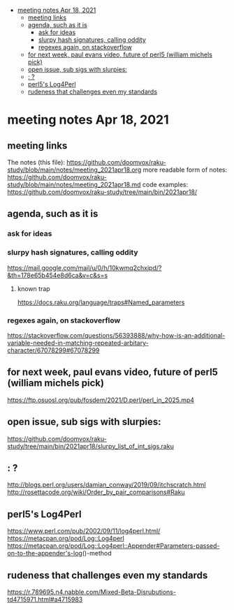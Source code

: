 - [meeting notes Apr 18, 2021](#org62df1e0)
  - [meeting links](#org7a47af7)
  - [agenda, such as it is](#org2fe6d8b)
    - [ask for ideas](#org6b250ba)
    - [slurpy hash signatures, calling oddity](#org50b90c9)
    - [regexes again, on stackoverflow](#orge11256e)
  - [for next week, paul evans video, future of perl5 (william michels pick)](#orgd0adb7e)
  - [open issue, sub sigs with slurpies:](#org3581835)
  - [: ?](#org5722d83)
  - [perl5's Log4Perl](#org91d72b8)
  - [rudeness that challenges even my standards](#org2beede9)


<a id="org62df1e0"></a>

# meeting notes Apr 18, 2021


<a id="org7a47af7"></a>

## meeting links

The notes (this file): <https://github.com/doomvox/raku-study/blob/main/notes/meeting_2021apr18.org> more readable form of notes: <https://github.com/doomvox/raku-study/blob/main/notes/meeting_2021apr18.md> code examples: <https://github.com/doomvox/raku-study/tree/main/bin/2021apr18/>


<a id="org2fe6d8b"></a>

## agenda, such as it is


<a id="org6b250ba"></a>

### ask for ideas


<a id="org50b90c9"></a>

### slurpy hash signatures, calling oddity

<https://mail.google.com/mail/u/0/h/10kwmq2chxjpd/?&th=178e65b454e8d6ca&v=c&s=s>

1.  known trap

    <https://docs.raku.org/language/traps#Named_parameters>


<a id="orge11256e"></a>

### regexes again, on stackoverflow

<https://stackoverflow.com/questions/56393888/why-how-is-an-additional-variable-needed-in-matching-repeated-arbitary-character/67078299#67078299>


<a id="orgd0adb7e"></a>

## for next week, paul evans video, future of perl5 (william michels pick)

<https://ftp.osuosl.org/pub/fosdem/2021/D.perl/perl_in_2025.mp4>


<a id="org3581835"></a>

## open issue, sub sigs with slurpies:

<https://github.com/doomvox/raku-study/tree/main/bin/2021apr18/slurpy_list_of_int_sigs.raku>


<a id="org5722d83"></a>

## : ?

<http://blogs.perl.org/users/damian_conway/2019/09/itchscratch.html> <http://rosettacode.org/wiki/Order_by_pair_comparisons#Raku>


<a id="org91d72b8"></a>

## perl5's Log4Perl

<https://www.perl.com/pub/2002/09/11/log4perl.html/> <https://metacpan.org/pod/Log::Log4perl> <https://metacpan.org/pod/Log::Log4perl::Appender#Parameters-passed-on-to-the-appender's-log>()-method


<a id="org2beede9"></a>

## rudeness that challenges even my standards

<https://r.789695.n4.nabble.com/Mixed-Beta-Disrubutions-td4715971.html#a4715983>
